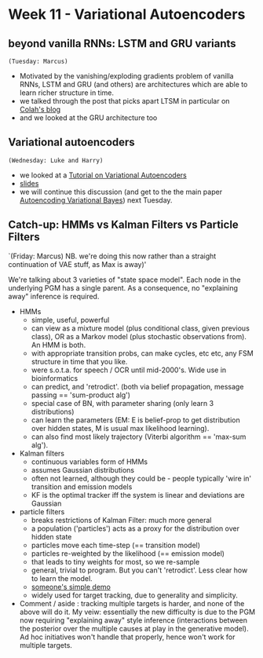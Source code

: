 # Week 11 - Variational Autoencoders


## beyond vanilla RNNs: LSTM and GRU variants
`(Tuesday: Marcus)`
* Motivated by the vanishing/exploding gradients problem of vanilla RNNs, LSTM and GRU (and others) are architectures which are able to learn richer structure in time.
* we talked through the post that picks apart LTSM in particular on [Colah's blog](http://colah.github.io/posts/2015-08-Understanding-LSTMs)
* and we looked at the GRU architecture too

## Variational autoencoders
`(Wednesday: Luke and Harry)`
* we looked at a [Tutorial on Variational Autoencoders](http://arxiv.org/abs/1606.05908)
* [slides](variational_autoencoders.pdf)
* we will continue this discussion (and get to the the main paper [Autoencoding Variational Bayes](http://arxiv.org/abs/1606.05908)) next Tuesday.

## Catch-up: HMMs vs Kalman Filters vs Particle Filters
`(Friday: Marcus) NB. we're doing this now rather than a straight continuation of VAE stuff, as Max is away)'

We're talking about 3 varieties of "state space model". 
Each node in the underlying PGM has a single parent. As a consequence, no "explaining away" inference is required.

* HMMs
  * simple, useful, powerful
  * can view as a mixture model (plus conditional class, given previous class), OR as a Markov model (plus stochastic observations from). An HMM is both.
  * with appropriate transition probs, can make cycles, etc etc, any FSM structure in time that you like.
  * were s.o.t.a. for speech / OCR until mid-2000's. Wide use in bioinformatics
  * can predict, and 'retrodict'. (both via belief propagation, message passing == 'sum-product alg')
  * special case of BN, with parameter sharing (only learn 3 distributions)
  * can learn the parameters (EM: E is belief-prop to get distribution over hidden states, M is usual max likelihood learning).
  * can also find most likely trajectory (Viterbi algorithm == 'max-sum alg').
* Kalman filters
  * continuous variables form of HMMs
  * assumes Gaussian distributions
  * often not learned, although they could be - people typically 'wire in' transition and emission models
  * KF is the optimal tracker iff the system is linear and deviations are Gaussian
* particle filters
  * breaks restrictions of Kalman Filter: much more general
  * a population ('particles') acts as a proxy for the distribution over hidden state
  * particles move each time-step (== transition model)
  * particles re-weighted by the likelihood (== emission model)
  * that leads to tiny weights for most, so we re-sample
  * general, trivial to program. But you can't 'retrodict'. Less clear how to learn the model.
  * [someone's simple demo](https://salzis.wordpress.com/2015/05/25/particle-filters-with-python/)
  * widely used for target tracking, due to generality and simplicity.
* Comment / aside : tracking multiple targets is harder, and none of the above will do it. My veiw: essentially the new difficulty is due to the PGM now requiring "explaining away" style inference (interactions between the posterior over the multiple causes at play in the generative model). Ad hoc initiatives won't handle that properly, hence won't work for multiple targets.

